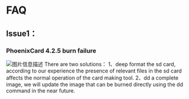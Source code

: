 # FAQ

## Issue1：

### PhoenixCard 4.2.5 burn failure

![图片信息描述](https://github.com/rvboards/d1_nezha_doc/blob/master/zh_mkdocs/docs/%E7%83%A7%E5%BD%95%E5%A4%B1%E8%B4%A5.png)
There are two solutions：
1、deep format the sd card, according to our experience the presence of relevant files in the sd card affects the normal operation of the card making tool.
2、dd a complete image, we will update the image that can be burned directly using the dd command in the near future.
